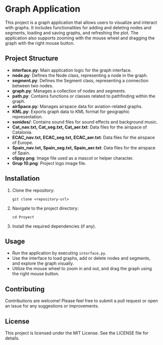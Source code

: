# Graph Application

This project is a graph application that allows users to visualize and interact with graphs. It includes functionalities for adding and deleting nodes and segments, loading and saving graphs, and refreshing the plot. The application also supports zooming with the mouse wheel and dragging the graph with the right mouse button.

## Project Structure

- **interface.py**: Main application logic for the graph interface.
- **node.py**: Defines the Node class, representing a node in the graph.
- **segment.py**: Defines the Segment class, representing a connection between two nodes.
- **graph.py**: Manages a collection of nodes and segments.
- **path.py**: Contains functions or classes related to pathfinding within the graph.
- **airSpace.py**: Manages airspace data for aviation-related graphs.
- **KML.py**: Exports graph data to KML format for geographic representation.
- **sonidos/**: Contains sound files for sound effects and background music.
- **Cat_nav.txt, Cat_seg.txt, Cat_aer.txt**: Data files for the airspace of Catalonia.
- **ECAC_nav.txt, ECAC_seg.txt, ECAC_aer.txt**: Data files for the airspace of Europe.
- **Spain_nav.txt, Spain_seg.txt, Spain_aer.txt**: Data files for the airspace of Spain.
- **clippy.png**: Image file used as a mascot or helper character.
- **Grup 10.png**: Project logo image file.

## Installation

1. Clone the repository:
   ```
   git clone <repository-url>
   ```
2. Navigate to the project directory:
   ```
   cd Proyect
   ```
3. Install the required dependencies (if any).

## Usage

- Run the application by executing `interface.py`.
- Use the interface to load graphs, add or delete nodes and segments, and explore the graph visually.
- Utilize the mouse wheel to zoom in and out, and drag the graph using the right mouse button.

## Contributing

Contributions are welcome! Please feel free to submit a pull request or open an issue for any suggestions or improvements.

## License

This project is licensed under the MIT License. See the LICENSE file for details.